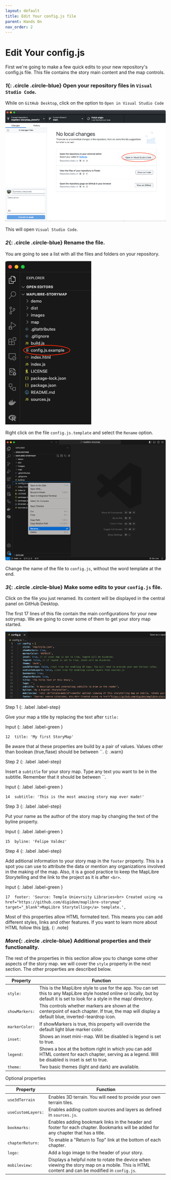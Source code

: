 ```yaml
---
layout: default
title: Edit Your config.js file
parent: Hands On
nav_order: 2
---
```

# Edit Your config.js
First we're going to make a few quick edits to your new repository's config.js file. This file contains the story main content and the map controls.

### *1*{: .circle .circle-blue} Open your repository files in `Visual Studio Code`.

While on `GitHub Desktop`, click on the option to `Open in Visual Studio Code`

![Open on Visual Studio Code](../img/config0.png)  

This will open `Visual Studio Code`.

### *2*{: .circle .circle-blue} Rename the file.  

You are going to see a list with all the files and folders on your repository. 

![Open on Visual Studio Code](../img/config1.png)  

Right click on the file `config.js.template` and select the `Rename` option.

![Open on Visual Studio Code](../img/config2.png)  

Change the name of the file to `config.js`, without the word template at the end.

### *3*{: .circle .circle-blue} Make some edits to your `config.js` file.  

Click on the file you just renamed. Its content will be displayed in the central panel on GitHub Desktop.

The first 17 lines of this file contain the main configurations for your new sotrymap. 
We are going to cover some of them to get your story map started. 

![Edit your README](../img/config3.png)

Step 1
{: .label .label-step}

Give your map a title by replacing the text after `title:`

Input
{: .label .label-green }
```
12  title: 'My first StoryMap'
```

Be aware that al these properties are build by a pair of values. Values other than boolean (true,flase) should be between ``. 
{: .warn}

Step 2
{: .label .label-step}

Insert a `subtitle` for your story map. Type any text you want to be in the subtitle. Remember that it should be between ``.

Input
{: .label .label-green }
```
14  subtitle: 'This is the most amazing story map ever made!'
```
Step 3
{: .label .label-step}

Put your name as the author of the story map by changing the text of the byline property.

Input
{: .label .label-green }
```
15  byline: 'Felipe Valdez'
```

Step 4
{: .label .label-step}

Add aditional information to your story map in the `footer` property. This is a spot you can use to attribute the data or mention any organizations involved in the making of the map. Also, it is a good practice to keep the MapLibre Storytelling and the link to the project as it is after `<br>`.

Input
{: .label .label-green }
```
17  footer: 'Source: Temple Unievrsity Libraries<br> Created using <a href="https://github.com/digidem/maplibre-storymap" target="_blank">MapLibre Storytelling</a> template.',
```
Most of this properties allow HTML formated text. This means you can add different styles, links and other features. If you want to learn more about HTML follow this [link](https://developer.mozilla.org/en-US/docs/Learn/Getting_started_with_the_web/HTML_basics).
{: .note}

### *More*{: .circle .circle-blue} Additional properties and their functionality.

The rest of the properties in this section allow you to change some other aspects of the story map. we will cover the `style` property in the next section. The other properties are described below.

| Property | Function
| --- | ---
| `style:` | This is the MapLibre style to use for the app. You can set this to any MapLibre style hosted online or locally, but by default it is set to look for a style in the map/ directory.
| `showMarkers:` | This controls whether markers are shown at the centerpoint of each chapter. If true, the map will display a default blue, inverted-teardrop icon.
| `markerColor:` | If showMarkers is true, this property will override the default light blue marker color.
| `inset:` | Shows an inset mini-map. Will be disabled is legend is set to true.
| `legend:` | Shows a box at the bottom right in which you can add HTML content for each chapter, serving as a legend. Will be disabled is inset is set to true.
| `theme:` | Two basic themes (light and dark) are available.

Optional properties

| Property | Function
| --- | ---
| `use3dTerrain` | Enables 3D terrain. You will need to provide your own terrain tiles.
| `useCustomLayers:` | Enables adding custom sources and layers as defined in `sources.js`.
| `bookmarks:` | Enables adding bookmark links in the header and footer for each chapter. Bookmarks will be added for any chapter that has a title.
| `chapterReturn:` | To enable a "Return to Top" link at the bottom of each chapter.
| `logo:` | Add a logo image to the header of your story.
| `mobileview:` | Displays a helpful note to rotate the device when viewing the story map on a mobile. This is HTML content and can be modified in `config.js`.